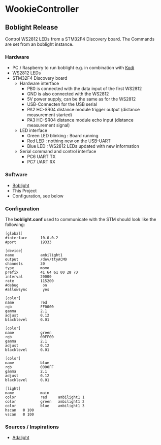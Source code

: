 # WookieController

## Boblight Release

Control WS2812 LEDs from a  STM32F4 Discovery board. The Commands are set from an boblight instance.

### Hardware

* PC / Raspberry to run boblight e.g. in combination with [Kodi](kodi.tv)
* WS2812 LEDs
* STM32F4 Discovery board
  * Hardware interface
    * PB0 is connected with the data input of the first WS2812
    * GND is also connected with the WS2812
    * 5V power supply, can be the same as for the WS2812
    * USB-Connecten for the USB serial
    * PA2 HC-SR04 distance module trigger output (distance measurement started)
    * PA3 HC-SR04 distance module echo input     (distance measurement signal)
  * LED interface
    * Green LED blinking : Board running
    * Red LED : nothing new on the USB-UART
    * Blue LED : WS2812 LEDs updated with new information
  * Serial command and control interface
    * PC6 UART TX
    * PC7 UART RX
### Software

* [Boblight](https://code.google.com/p/boblight/)
* This Project
* Configuration, see below

### Configuration
The **boblight.conf** used to communicate with the STM should look like the following:
```
[global]
#interface      10.0.0.2
#port           19333

[device]
name            ambilight1
output          /dev/ttyACM0
channels        30
type            momo
prefix          41 64 61 00 28 7D
interval        20000
rate            115200
#debug           on
#allowsync       yes

[color]
name            red
rgb             FF0000
gamma           2.1
adjust          0.12
blacklevel      0.01

[color]
name            green
rgb             00FF00
gamma           2.1
adjust          0.12
blacklevel      0.01

[color]
name            blue
rgb             0000FF
gamma           2.1
adjust          0.12
blacklevel      0.01

[light]
name            main
color           red     ambilight1 1
color           green   ambilight1 2
color           blue    ambilight1 3
hscan   0 100
vscan   0 100
```

### Sources / Inspirations
* [Adalight](https://github.com/adafruit/Adalight/blob/master/Arduino/LEDstream_LPD8806/LEDstream_LPD8806.pde)

